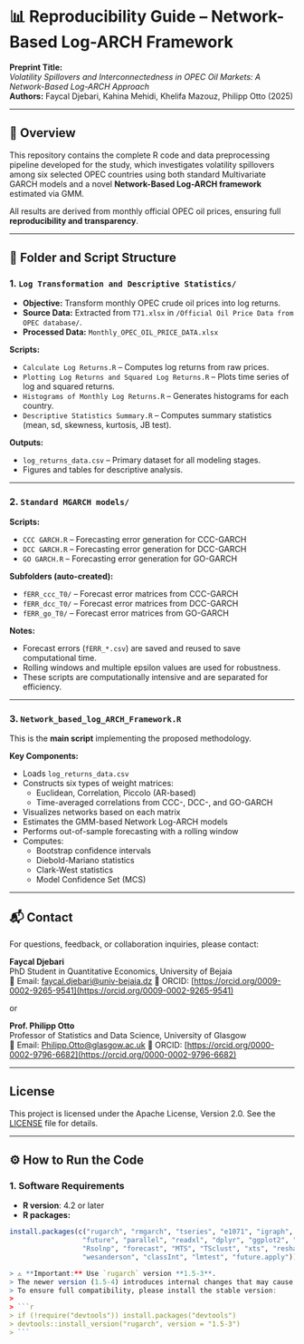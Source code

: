# 📊 Reproducibility Guide – Network-Based Log-ARCH Framework

**Preprint Title:**  
_Volatility Spillovers and Interconnectedness in OPEC Oil Markets: A Network-Based Log-ARCH Approach_  
**Authors:** Faycal Djebari, Kahina Mehidi, Khelifa Mazouz, Philipp Otto (2025)

---

## 📄 Overview

This repository contains the complete R code and data preprocessing pipeline developed for the study, which investigates volatility spillovers among six selected OPEC countries using both standard Multivariate GARCH models and a novel **Network-Based Log-ARCH framework** estimated via GMM.

All results are derived from monthly official OPEC oil prices, ensuring full **reproducibility and transparency**.

---

## 📁 Folder and Script Structure

### 1. `Log Transformation and Descriptive Statistics/`

- **Objective:** Transform monthly OPEC crude oil prices into log returns.
- **Source Data:** Extracted from `T71.xlsx` in `/Official Oil Price Data from OPEC database/`.
- **Processed Data:** `Monthly_OPEC_OIL_PRICE_DATA.xlsx`

**Scripts:**

- `Calculate Log Returns.R` – Computes log returns from raw prices.
- `Plotting Log Returns and Squared Log Returns.R` – Plots time series of log and squared returns.
- `Histograms of Monthly Log Returns.R` – Generates histograms for each country.
- `Descriptive Statistics Summary.R` – Computes summary statistics (mean, sd, skewness, kurtosis, JB test).

**Outputs:**

- `log_returns_data.csv` – Primary dataset for all modeling stages.
- Figures and tables for descriptive analysis.

---

### 2. `Standard MGARCH models/`

**Scripts:**

- `CCC GARCH.R` – Forecasting error generation for CCC-GARCH
- `DCC GARCH.R` – Forecasting error generation for DCC-GARCH
- `GO GARCH.R` – Forecasting error generation for GO-GARCH

**Subfolders (auto-created):**

- `fERR_ccc_T0/` – Forecast error matrices from CCC-GARCH
- `fERR_dcc_T0/` – Forecast error matrices from DCC-GARCH
- `fERR_go_T0/` – Forecast error matrices from GO-GARCH

**Notes:**

- Forecast errors (`fERR_*.csv`) are saved and reused to save computational time.
- Rolling windows and multiple epsilon values are used for robustness.
- These scripts are computationally intensive and are separated for efficiency.

---

### 3. `Network_based_log_ARCH_Framework.R`

This is the **main script** implementing the proposed methodology.

**Key Components:**

- Loads `log_returns_data.csv`
- Constructs six types of weight matrices:
  - Euclidean, Correlation, Piccolo (AR-based)
  - Time-averaged correlations from CCC-, DCC-, and GO-GARCH
- Visualizes networks based on each matrix
- Estimates the GMM-based Network Log-ARCH models
- Performs out-of-sample forecasting with a rolling window
- Computes:
  - Bootstrap confidence intervals
  - Diebold-Mariano statistics
  - Clark-West statistics
  - Model Confidence Set (MCS)

---

## 📬 Contact

For questions, feedback, or collaboration inquiries, please contact:

**Faycal Djebari**  
PhD Student in Quantitative Economics, University of Bejaia  
📧 Email: [faycal.djebari@univ-bejaia.dz](mailto:faycal.djebari@univ-bejaia.dz)
🔗 ORCID: [https://orcid.org/0009-0002-9265-9541](https://orcid.org/0009-0002-9265-9541)

or

**Prof. Philipp Otto**  
Professor of Statistics and Data Science, University of Glasgow  
📧 Email: [Philipp.Otto@glasgow.ac.uk](mailto:Philipp.Otto@glasgow.ac.uk)
🔗 ORCID: [https://orcid.org/0000-0002-9796-6682](https://orcid.org/0000-0002-9796-6682)

---

## License

This project is licensed under the Apache License, Version 2.0. See the [LICENSE](./LICENSE) file for details.

---

## ⚙️ How to Run the Code

### 1. Software Requirements

- **R version**: 4.2 or later
- **R packages:**

````r
install.packages(c("rugarch", "rmgarch", "tseries", "e1071", "igraph", "MCS",
                  "future", "parallel", "readxl", "dplyr", "ggplot2", "MASS",
                  "Rsolnp", "forecast", "MTS", "TSclust", "xts", "reshape2",
                  "wesanderson", "classInt", "lmtest", "future.apply"))

> ⚠️ **Important:** Use `rugarch` version **1.5-3**.
> The newer version (1.5-4) introduces internal changes that may cause errors when extracting covariance matrices (`rcov`) from **GO-GARCH** models.
> To ensure full compatibility, please install the stable version:
>
> ```r
> if (!require("devtools")) install.packages("devtools")
> devtools::install_version("rugarch", version = "1.5-3")
> ```


````
